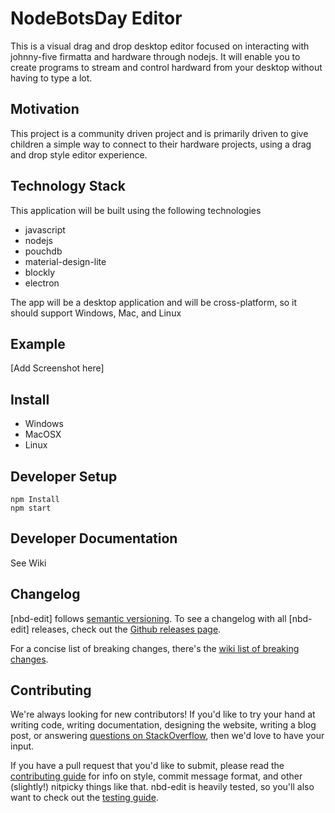 # NodeBotsDay Editor

This is a visual drag and drop desktop editor focused on interacting with
johnny-five firmatta and hardware through nodejs.  It will enable you to create
programs to stream and control hardward from your desktop without having to type
a lot.

## Motivation

This project is a community driven project and is primarily driven to give children
a simple way to connect to their hardware projects, using a drag and drop style
editor experience.

## Technology Stack

This application will be built using the following technologies

* javascript
* nodejs
* pouchdb
* material-design-lite
* blockly
* electron

The app will be a desktop application and will be cross-platform, so it should
support Windows, Mac, and Linux

## Example

[Add Screenshot here]

## Install

* Windows
* MacOSX
* Linux

## Developer Setup

```
npm Install
npm start
```


## Developer Documentation

See Wiki


Changelog
----

[nbd-edit] follows [semantic versioning](http://semver.org/). To see a changelog with all [nbd-edit] releases, check out the [Github releases page](https://github.com/twilson63/nodebotsday-editor/releases).

For a concise list of breaking changes, there's the [wiki list of breaking changes](https://github.com/twilson63/nodebotsday-editor/wiki/Breaking-changes).

Contributing
------------

We're always looking for new contributors! If you'd like to try your hand at writing code, writing documentation, designing the website, writing a blog post, or answering [questions on StackOverflow](http://stackoverflow.com/search?tab=newest&q=nodebotsday-editor), then we'd love to have your input.

If you have a pull request that you'd like to submit, please read the [contributing guide](https://github.com/twilson63/nodebotsday-editor/blob/master/CONTRIBUTING.md) for info on style, commit message format, and other (slightly!) nitpicky things like that. nbd-edit is heavily tested, so you'll also want to check out the [testing guide](https://github.com/twilson63/nodebotsday-editor/blob/master/TESTING.md).
